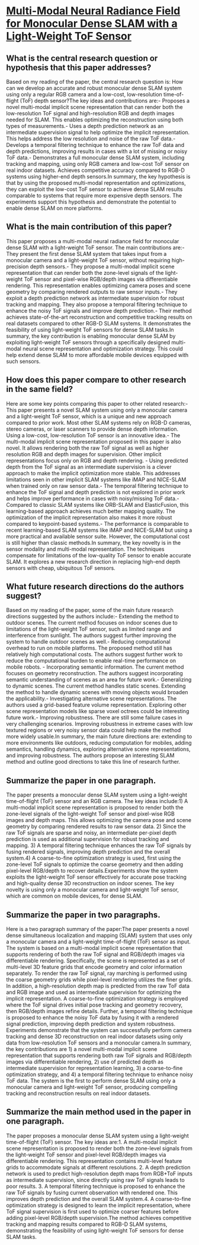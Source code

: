 # [Multi-Modal Neural Radiance Field for Monocular Dense SLAM with a   Light-Weight ToF Sensor](https://arxiv.org/abs/2308.14383)

## What is the central research question or hypothesis that this paper addresses?

 Based on my reading of the paper, the central research question is: How can we develop an accurate and robust monocular dense SLAM system using only a regular RGB camera and a low-cost, low-resolution time-of-flight (ToF) depth sensor?The key ideas and contributions are:- Proposes a novel multi-modal implicit scene representation that can render both the low-resolution ToF signal and high-resolution RGB and depth images needed for SLAM. This enables optimizing the reconstruction using both types of measurements.- Uses a depth prediction network as an intermediate supervision signal to help optimize the implicit representation. This helps address the low resolution and noise of the raw ToF data.- Develops a temporal filtering technique to enhance the raw ToF data and depth predictions, improving results in cases with a lot of missing or noisy ToF data.- Demonstrates a full monocular dense SLAM system, including tracking and mapping, using only RGB camera and low-cost ToF sensor on real indoor datasets. Achieves competitive accuracy compared to RGB-D systems using higher-end depth sensors.In summary, the key hypothesis is that by using the proposed multi-modal representation and optimizations, they can exploit the low-cost ToF sensor to achieve dense SLAM results comparable to systems that require more expensive depth sensors. The experiments support this hypothesis and demonstrate the potential to enable dense SLAM on more platforms.


## What is the main contribution of this paper?

 This paper proposes a multi-modal neural radiance field for monocular dense SLAM with a light-weight ToF sensor. The main contributions are:- They present the first dense SLAM system that takes input from a monocular camera and a light-weight ToF sensor, without requiring high-precision depth sensors.- They propose a multi-modal implicit scene representation that can render both the zone-level signals of the light-weight ToF sensor and pixel-wise RGB/depth images via differentiable rendering. This representation enables optimizing camera poses and scene geometry by comparing rendered outputs to raw sensor inputs.- They exploit a depth prediction network as intermediate supervision for robust tracking and mapping. They also propose a temporal filtering technique to enhance the noisy ToF signals and improve depth prediction.- Their method achieves state-of-the-art reconstruction and competitive tracking results on real datasets compared to other RGB-D SLAM systems. It demonstrates the feasibility of using light-weight ToF sensors for dense SLAM tasks.In summary, the key contribution is enabling monocular dense SLAM by exploiting light-weight ToF sensors through a specifically designed multi-modal neural scene representation and optimization strategy. This could help extend dense SLAM to more affordable mobile devices equipped with such sensors.


## How does this paper compare to other research in the same field?

 Here are some key points comparing this paper to other related research:- This paper presents a novel SLAM system using only a monocular camera and a light-weight ToF sensor, which is a unique and new approach compared to prior work. Most other SLAM systems rely on RGB-D cameras, stereo cameras, or laser scanners to provide dense depth information. Using a low-cost, low-resolution ToF sensor is an innovative idea.- The multi-modal implicit scene representation proposed in this paper is also novel. It allows rendering both the raw ToF signal as well as higher resolution RGB and depth images for supervision. Other implicit representations focus only on RGB and depth rendering. - Using predicted depth from the ToF signal as an intermediate supervision is a clever approach to make the implicit optimization more stable. This addresses limitations seen in other implicit SLAM systems like iMAP and NICE-SLAM when trained only on raw sensor data.- The temporal filtering technique to enhance the ToF signal and depth prediction is not explored in prior work and helps improve performance in cases with noisy/missing ToF data.- Compared to classic SLAM systems like ORB-SLAM and ElasticFusion, this learning-based approach achieves much better mapping quality. The optimization of the implicit representation also makes it more robust compared to keypoint-based systems.- The performance is comparable to recent learning-based SLAM systems like iMAP and NICE-SLAM but using a more practical and available sensor suite. However, the computational cost is still higher than classic methods.In summary, the key novelty is in the sensor modality and multi-modal representation. The techniques compensate for limitations of the low-quality ToF sensor to enable accurate SLAM. It explores a new research direction in replacing high-end depth sensors with cheap, ubiquitous ToF sensors.


## What future research directions do the authors suggest?

 Based on my reading of the paper, some of the main future research directions suggested by the authors include:- Extending the method to outdoor scenes. The current method focuses on indoor scenes due to limitations of the light-weight ToF sensor, such as limited range and interference from sunlight. The authors suggest further improving the system to handle outdoor scenes as well.- Reducing computational overhead to run on mobile platforms. The proposed method still has relatively high computational costs. The authors suggest further work to reduce the computational burden to enable real-time performance on mobile robots. - Incorporating semantic information. The current method focuses on geometry reconstruction. The authors suggest incorporating semantic understanding of scenes as an area for future work.- Generalizing to dynamic scenes. The current method handles static scenes. Extending the method to handle dynamic scenes with moving objects would broaden the applicability.- Investigating alternative scene representations. The authors used a grid-based feature volume representation. Exploring other scene representation models like sparse voxel octrees could be interesting future work.- Improving robustness. There are still some failure cases in very challenging scenarios. Improving robustness in extreme cases with low textured regions or very noisy sensor data could help make the method more widely usable.In summary, the main future directions are: extending to more environments like outdoors, reducing computation for mobiles, adding semantics, handling dynamics, exploring alternative scene representations, and improving robustness. The authors propose an interesting SLAM method and outline good directions to take this line of research further.


## Summarize the paper in one paragraph.

 The paper presents a monocular dense SLAM system using a light-weight time-of-flight (ToF) sensor and an RGB camera. The key ideas include:1) A multi-modal implicit scene representation is proposed to render both the zone-level signals of the light-weight ToF sensor and pixel-wise RGB images and depth maps. This allows optimizing the camera pose and scene geometry by comparing rendered results to raw sensor data. 2) Since the raw ToF signals are sparse and noisy, an intermediate per-pixel depth prediction is used as additional supervision for robust tracking and mapping. 3) A temporal filtering technique enhances the raw ToF signals by fusing rendered signals, improving depth prediction and the overall system.4) A coarse-to-fine optimization strategy is used, first using the zone-level ToF signals to optimize the coarse geometry and then adding pixel-level RGB/depth to recover details.Experiments show the system exploits the light-weight ToF sensor effectively for accurate pose tracking and high-quality dense 3D reconstruction on indoor scenes. The key novelty is using only a monocular camera and light-weight ToF sensor, which are common on mobile devices, for dense SLAM.


## Summarize the paper in two paragraphs.

 Here is a two paragraph summary of the paper:The paper presents a novel dense simultaneous localization and mapping (SLAM) system that uses only a monocular camera and a light-weight time-of-flight (ToF) sensor as input. The system is based on a multi-modal implicit scene representation that supports rendering of both the raw ToF signal and RGB/depth images via differentiable rendering. Specifically, the scene is represented as a set of multi-level 3D feature grids that encode geometry and color information separately. To render the raw ToF signal, ray marching is performed using the coarse geometry grids while pixel-level rendering utilizes the finer grids. In addition, a high-resolution depth map is predicted from the raw ToF data and RGB image and used as intermediate supervision for optimizing the implicit representation. A coarse-to-fine optimization strategy is employed where the ToF signal drives initial pose tracking and geometry recovery, then RGB/depth images refine details. Further, a temporal filtering technique is proposed to enhance the noisy ToF data by fusing it with a rendered signal prediction, improving depth prediction and system robustness. Experiments demonstrate that the system can successfully perform camera tracking and dense 3D reconstruction on real indoor datasets using only data from low-resolution ToF sensors and a monocular camera.In summary, the key contributions are 1) a novel multi-modal implicit scene representation that supports rendering both raw ToF signals and RGB/depth images via differentiable rendering, 2) use of predicted depth as intermediate supervision for representation learning, 3) a coarse-to-fine optimization strategy, and 4) a temporal filtering technique to enhance noisy ToF data. The system is the first to perform dense SLAM using only a monocular camera and light-weight ToF sensor, producing compelling tracking and reconstruction results on real indoor datasets.


## Summarize the main method used in the paper in one paragraph.

 The paper proposes a monocular dense SLAM system using a light-weight time-of-flight (ToF) sensor. The key ideas are:1. A multi-modal implicit scene representation is proposed to render both the zone-level signals from the light-weight ToF sensor and pixel-level RGB/depth images via differentiable rendering. This representation contains multi-level feature grids to accommodate signals at different resolutions. 2. A depth prediction network is used to predict high-resolution depth maps from RGB+ToF inputs as intermediate supervision, since directly using raw ToF signals leads to poor results. 3. A temporal filtering technique is proposed to enhance the raw ToF signals by fusing current observation with rendered one. This improves depth prediction and the overall SLAM system.4. A coarse-to-fine optimization strategy is designed to learn the implicit representation, where ToF signal supervision is first used to optimize coarser features before adding pixel-level RGB/depth supervision.The method achieves competitive tracking and mapping results compared to RGB-D SLAM systems, demonstrating the feasibility of using light-weight ToF sensors for dense SLAM tasks.

